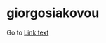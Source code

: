 # giorgosiakovou
Go to [Link text]([https://website-name.com](https://giorgosiakovou-12e2e2ab60ea.herokuapp.com)) 

